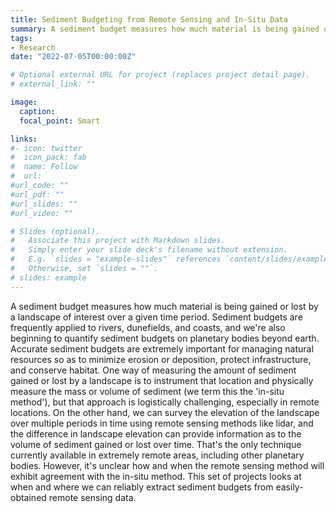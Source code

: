 ```yaml
---
title: Sediment Budgeting from Remote Sensing and In-Situ Data
summary: A sediment budget measures how much material is being gained or lost by a landscape of interest over a given time period. Sediment budgets are frequently applied to rivers, dunefields, and coasts, and we're also beginning to quantify sediment budgets on planetary bodies beyond earth. Accurate sediment budgets are extremely important for managing natural resources so as to minimize erosion or deposition, protect infrastructure, and conserve habitat. One way of measuring the amount of sediment gained or lost by a landscape is to instrument that location and physically measure the mass or volume of sediment (we term this the 'in-situ method'), but that approach is logistically challenging, especially in remote locations. On the other hand, we can survey the elevation of the landscape over multiple periods in time using remote sensing methods like lidar, and the difference in landscape elevation can provide information as to the volume of sediment gained or lost over time. That's the only technique currently available in extremely remote areas, including other planetary bodies. However, it's unclear how and when the remote sensing method will exhibit agreement with the in-situ method. This set of projects looks at when and where we can reliably extract sediment budgets from easily-obtained remote sensing data.
tags:
- Research
date: "2022-07-05T00:00:00Z"

# Optional external URL for project (replaces project detail page).
# external_link: ""

image:
  caption: 
  focal_point: Smart

links:
#- icon: twitter
#  icon_pack: fab
#  name: Follow
#  url: 
#url_code: ""
#url_pdf: ""
#url_slides: ""
#url_video: ""

# Slides (optional).
#   Associate this project with Markdown slides.
#   Simply enter your slide deck's filename without extension.
#   E.g. `slides = "example-slides"` references `content/slides/example-slides.md`.
#   Otherwise, set `slides = ""`.
# slides: example
---
```


A sediment budget measures how much material is being gained or lost by a landscape of interest over a given time period. Sediment budgets are frequently applied to rivers, dunefields, and coasts, and we're also beginning to quantify sediment budgets on planetary bodies beyond earth. Accurate sediment budgets are extremely important for managing natural resources so as to minimize erosion or deposition, protect infrastructure, and conserve habitat. One way of measuring the amount of sediment gained or lost by a landscape is to instrument that location and physically measure the mass or volume of sediment (we term this the 'in-situ method'), but that approach is logistically challenging, especially in remote locations. On the other hand, we can survey the elevation of the landscape over multiple periods in time using remote sensing methods like lidar, and the difference in landscape elevation can provide information as to the volume of sediment gained or lost over time. That's the only technique currently available in extremely remote areas, including other planetary bodies. However, it's unclear how and when the remote sensing method will exhibit agreement with the in-situ method. This set of projects looks at when and where we can reliably extract sediment budgets from easily-obtained remote sensing data.

